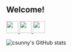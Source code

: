 
## Welcome!

<div align="left">
  
<p>
    <a href="https://twitter.com/magic10616810" target="_blank">
        <img width="32px" src="https://cdn.jsdelivr.net/npm/simple-icons@v3/icons/twitter.svg" />
    </a>
    <a href="https://github.com/csunny">
        <img  width="32px" src="https://cdn.jsdelivr.net/npm/simple-icons@v3/icons/github.svg" />
    </a>
    <a href="https://www.zhihu.com/people/chen-wen-60-40" target="_blank">
        <img width="32px" src="https://cdn.jsdelivr.net/npm/simple-icons@3.1.0/icons/zhihu.svg" />
    </a>
</p>

![csunny's GitHub stats](https://github-readme-stats.vercel.app/api?username=csunny&show_icons=true&theme=radical)
</div>

